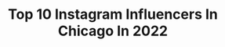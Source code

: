 ---
title: Top 10 Instagram Influencers In Chicago In 2022
description: >-
  Find top Instagram influencers in Chicago in 2022. Most popular hashtags: #painting #wip #solomonadufah.
platform: Instagram
hits: 3774
text_top: Identify the best Instagram profiles on inBeat.
text_bottom: inBeat holds 3774 Instagram influencers like this in Chicago, United States for you to contact.
profiles:
  - username: "solomonadufah"
    fullname: >-
      Solomon Adufah
    bio: >-
      🇬🇭/Chicago
    location: "United States"
    followers: 32461
    engagement: 196
    commentsToLikes: 0.043418
    id: ck6tsn5my5po80j71z7jd16go
    verified: true
    hashtags: "#solomonadufah, #painting, #chicago, #wip"
  - username: "annika.witte"
    fullname: >-
      annika
    bio: >-
      chicago
    location: "United States"
    followers: 2591
    engagement: 1829
    commentsToLikes: 0.037987
    id: ckap5ps0ocnd20i784jarbzrc
    verified: false
    hashtags: "#nature, #bored, #nostalgic"
  - username: "colehosman"
    fullname: >-
      Cole Hosman
    bio: >-
      Chicago
    location: "United States"
    followers: 11054
    engagement: 1392
    commentsToLikes: 0.027851
    id: ck9hcxezmnd0r0j78934d8u7k
    verified: false
    hashtags: ""
  - username: "chicago"
    fullname: >-
      Chicago, IL
    bio: >-
      📷 Tag us in your photos for a chance to be featured! 🌆 Pictures of Chicago
    location: "United States"
    followers: 676962
    engagement: 366
    commentsToLikes: 0.004497
    id: ck0tv19389hth0i19oivmgqja
    verified: true
    hashtags: ""
  - username: "louisdeguzman"
    fullname: >-
      Louis De Guzman
    bio: >-
      Chicago
    location: "United States"
    followers: 28903
    engagement: 515
    commentsToLikes: 0.022091
    id: ck0u6y2rc38l40i19flssl0l9
    verified: false
    hashtags: ""
  - username: "tadarrius.td"
    fullname: >-
      TD
    bio: >-
      chicago
    location: "United States"
    followers: 5928
    engagement: 383
    commentsToLikes: 0.046603
    id: ckf5sw885gcyx0j2329qv3rxq
    verified: false
    hashtags: "#nationaldogday"
  - username: "_wemmymo"
    fullname: >-
      WemmyMo.
    bio: >-
      Chicago.
    location: "United States"
    followers: 3913
    engagement: 1275
    commentsToLikes: 0.069102
    id: ck8sycq1mkg9y0j78gcwpk1n7
    verified: false
    hashtags: "#002, #beforethelockdown, #happynationalgirlfriendday, #outnow"
  - username: "jatuur"
    fullname: >-
      جبريل✨
    bio: >-
      chicago
    location: "United States"
    followers: 18391
    engagement: 2299
    commentsToLikes: 0.015364
    id: ckf5mvpkzvlzu0j23rzva1818
    verified: false
    hashtags: ""
  - username: "_ilovechicago"
    fullname: >-
      Chicago
    bio: >-
      CHICAGO 🌺☀️⚾️🌭🚖🍾🚲🎡🍕☔️❄️ No negativity ❌ Helping to share the beautiful windy city
    location: "United States"
    followers: 12557
    engagement: 589
    commentsToLikes: 0.014118
    id: ck8t4qj1x7po50j78ova1gv6n
    verified: false
    hashtags: "#repost, #tepost"
  - username: "mariagiannetos"
    fullname: >-
      maria giannetos
    bio: >-
      chicago
    location: "United States"
    followers: 10238
    engagement: 640
    commentsToLikes: 0.056968
    id: ck0w6cdo67wwq0i19fetta5l6
    verified: false
    hashtags: "#athomewitharitzia, #aritziastyleadvisor, #mejuri"
---